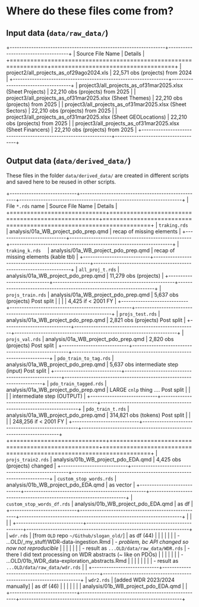 # Where do these files come from?

## Input data (`data/raw_data/`)

+-----------------------------------------------------------------+------------------------------------+
| Source File Name                                                | Details                            |
+=================================================================+====================================+
| project2/all_projects_as_of29ago2024.xls                        | 22,571 obs (projects)  from 2024   |
+-----------------------------------------------------------------+------------------------------------+
| project3/all_projects_as_of31mar2025.xlsx (Sheet Projects)      | 22,210 obs (projects)  from 2025   |
| project3/all_projects_as_of31mar2025.xlsx (Sheet Themes)        | 22,210 obs (projects)  from 2025   |
| project3/all_projects_as_of31mar2025.xlsx (Sheet Sectors)       | 22,210 obs (projects)  from 2025   |
| project3/all_projects_as_of31mar2025.xlsx (Sheet GEOLocations)  | 22,210 obs (projects)  from 2025   |
| project3/all_projects_as_of31mar2025.xlsx (Sheet Financers)     | 22,210 obs (projects)  from 2025   |
+-----------------------------------------------------------------+------------------------------------+

## Output data (`data/derived_data/`)
These files in the folder `data/derived_data/` are created in different scripts and saved here to be reused in other scripts.

+----------------------------+---------------------------------------------------+--------------------------------------------------------------------+
| File `*.rds` name          | Source File Name                                  | Details                                                            |
+============================+===================================================+====================================================================+
| `traking.rds    `          | analysis/01a_WB_project_pdo_prep.qmd              | recap of missing elements                                          |
+----------------------------+---------------------------------------------------+--------------------------------------------------------------------+
| `traking_k.rds  `          | analysis/01a_WB_project_pdo_prep.qmd              | recap of missing elements (kable tbl)                              |
+----------------------------+---------------------------------------------------+--------------------------------------------------------------------+
| `all_proj_t.rds`           | analysis/01a_WB_project_pdo_prep.qmd              | 11,279 obs (projects)                                              |
+----------------------------+---------------------------------------------------+--------------------------------------------------------------------+
| `projs_train.rds`          | analysis/01a_WB_project_pdo_prep.qmd              | 5,637 obs (projects)                 Post split                    |
|                            |                                                   | 4,425 if < 2001 FY                                                 |
+----------------------------+---------------------------------------------------+--------------------------------------------------------------------+
| `projs_test.rds`           | analysis/01a_WB_project_pdo_prep.qmd              | 2,821 obs (projects)                 Post split                    |
+----------------------------+---------------------------------------------------+--------------------------------------------------------------------+
| `projs_val.rds`            | analysis/01a_WB_project_pdo_prep.qmd              | 2,820 obs (projects)                 Post split                    |
+----------------------------+---------------------------------------------------+--------------------------------------------------------------------+
| `pdo_train_to_tag.rds`     | analysis/01a_WB_project_pdo_prep.qmd              | 5,637 obs intermediate step (input)  Post split                    |
+----------------------------+---------------------------------------------------+--------------------------------------------------------------------+
| `pdo_train_tagged.rds`     | analysis/01a_WB_project_pdo_prep.qmd              | LARGE `cnlp` thing ....              Post split                    |
|                            |                                                   | intermediate step (OUTPUT)                                         |
+----------------------------+---------------------------------------------------+--------------------------------------------------------------------+
| `pdo_train_t.rds`          | analysis/01a_WB_project_pdo_prep.qmd              | 314,821 obs (tokens)                 Post split                    |
|                            |                                                   | 248,256 if < 2001 FY                                               |
+----------------------------+---------------------------------------------------+--------------------------------------------------------------------+
+============================+===================================================+====================================================================+
| `projs_train2.rds`          | analysis/01b_WB_project_pdo_EDA.qmd              | 4,425 obs (projects)                 changed                       |
+----------------------------+---------------------------------------------------+--------------------------------------------------------------------+
| `custom_stop_words.rds`    | analysis/01b_WB_project_pdo_EDA.qmd               | as vector                                                          |
+----------------------------+---------------------------------------------------+--------------------------------------------------------------------+
| `custom_stop_words_df.rds` | analysis/01b_WB_project_pdo_EDA.qmd               | as df                                                              |
+----------------------------+---------------------------------------------------+--------------------------------------------------------------------+
|                            |                                                   |                                                                    |
+----------------------------+---------------------------------------------------+--------------------------------------------------------------------+
| `wdr.rds`                  | \[from `OLD` repo `~/Github/slogan_old/`\]        | as df (44)                                                         |
|                            |                                                   |                                                                    |
|                            | -   ...OLD/\_my_stuff/WDR-data-ingestion.Rmd      | -   *problem, bc API changed so now not reproducible*              |
|                            |                                                   |                                                                    |
|                            |     -   result as `...OLD/data/raw_data/WDR.rds`  | -   there I did text processing on WDR abstracts (\~ like on PDOs) |
|                            |                                                   |                                                                    |
|                            | -   ...OLD/01b_WDR_data-exploration_abstracts.Rmd |                                                                    |
|                            |                                                   |                                                                    |
|                            |     -   result as `...OLD/data/raw_data/wdr.rds`  |                                                                    |
+----------------------------+---------------------------------------------------+--------------------------------------------------------------------+
| `wdr2.rds`                 | \[added WDR 2023/2024 manually\]                  | as df (46)                                                         |
|                            |                                                   |                                                                    |
|                            | analysis/01b_WB_project_pdo_EDA.qmd               |                                                                    |
+----------------------------+---------------------------------------------------+--------------------------------------------------------------------+
